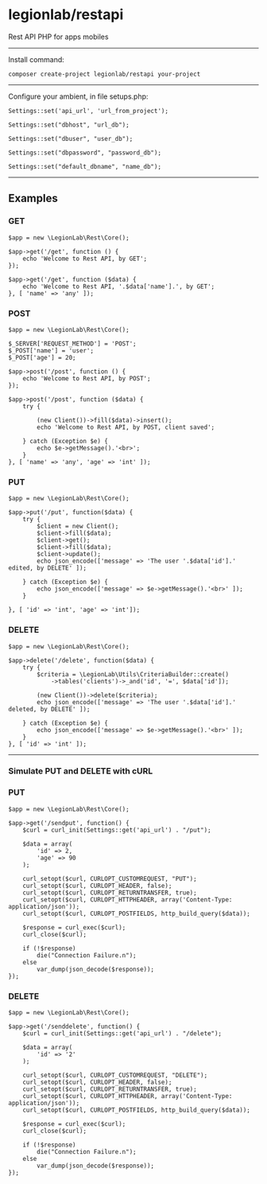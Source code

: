 # legionlab/restapi
Rest API PHP for apps mobiles
_______________________________

Install command:

    composer create-project legionlab/restapi your-project
_______________________________

Configure your ambient, in file setups.php:

    Settings::set('api_url', 'url_from_project');

    Settings::set("dbhost", "url_db");

    Settings::set("dbuser", "user_db");

    Settings::set("dbpassword", "password_db");

    Settings::set("default_dbname", "name_db");
_______________________________
## Examples

### GET

    $app = new \LegionLab\Rest\Core();

    $app->get('/get', function () {
        echo 'Welcome to Rest API, by GET';
    });

    $app->get('/get', function ($data) {
        echo 'Welcome to Rest API, '.$data['name'].', by GET';
    }, [ 'name' => 'any' ]);

### POST

    $app = new \LegionLab\Rest\Core();
    
    $_SERVER['REQUEST_METHOD'] = 'POST';
    $_POST['name'] = 'user';
    $_POST['age'] = 20;

    $app->post('/post', function () {
        echo 'Welcome to Rest API, by POST';
    });

    $app->post('/post', function ($data) {
        try {

            (new Client())->fill($data)->insert();
            echo 'Welcome to Rest API, by POST, client saved';
    
        } catch (Exception $e) {
            echo $e->getMessage().'<br>';
        }
    }, [ 'name' => 'any', 'age' => 'int' ]);

### PUT

    $app = new \LegionLab\Rest\Core();
    
    $app->put('/put', function($data) {
        try {
            $client = new Client();
            $client->fill($data);
            $client->get();
            $client->fill($data);
            $client->update();
            echo json_encode(['message' => 'The user '.$data['id'].' edited, by DELETE' ]);

        } catch (Exception $e) {
            echo json_encode(['message' => $e->getMessage().'<br>' ]);
        }

    }, [ 'id' => 'int', 'age' => 'int']);

### DELETE

    $app = new \LegionLab\Rest\Core();
    
    $app->delete('/delete', function($data) {
        try {
            $criteria = \LegionLab\Utils\CriteriaBuilder::create()
                ->tables('clients')->_and('id', '=', $data['id']);

            (new Client())->delete($criteria);
            echo json_encode(['message' => 'The user '.$data['id'].' deleted, by DELETE' ]);

        } catch (Exception $e) {
            echo json_encode(['message' => $e->getMessage().'<br>' ]);
        }
    }, [ 'id' => 'int' ]);

________________________________

### Simulate PUT and DELETE with cURL

### PUT

    $app = new \LegionLab\Rest\Core();
    
    $app->get('/sendput', function() {
        $curl = curl_init(Settings::get('api_url') . "/put");
    
        $data = array(
            'id' => 2,
            'age' => 90
        );
    
        curl_setopt($curl, CURLOPT_CUSTOMREQUEST, "PUT");
        curl_setopt($curl, CURLOPT_HEADER, false);
        curl_setopt($curl, CURLOPT_RETURNTRANSFER, true);
        curl_setopt($curl, CURLOPT_HTTPHEADER, array('Content-Type: application/json'));
        curl_setopt($curl, CURLOPT_POSTFIELDS, http_build_query($data));
    
        $response = curl_exec($curl);
        curl_close($curl);
    
        if (!$response)
            die("Connection Failure.n");
        else
            var_dump(json_decode($response));
    });
    
### DELETE

    $app = new \LegionLab\Rest\Core();
    
    $app->get('/senddelete', function() {
        $curl = curl_init(Settings::get('api_url') . "/delete");
    
        $data = array(
            'id' => '2'
        );
    
        curl_setopt($curl, CURLOPT_CUSTOMREQUEST, "DELETE");
        curl_setopt($curl, CURLOPT_HEADER, false);
        curl_setopt($curl, CURLOPT_RETURNTRANSFER, true);
        curl_setopt($curl, CURLOPT_HTTPHEADER, array('Content-Type: application/json'));
        curl_setopt($curl, CURLOPT_POSTFIELDS, http_build_query($data));
    
        $response = curl_exec($curl);
        curl_close($curl);
    
        if (!$response)
            die("Connection Failure.n");
        else
            var_dump(json_decode($response));
    });

